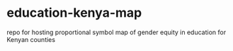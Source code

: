 # education-kenya-map
repo for hosting proportional symbol map of gender equity in education for Kenyan counties
